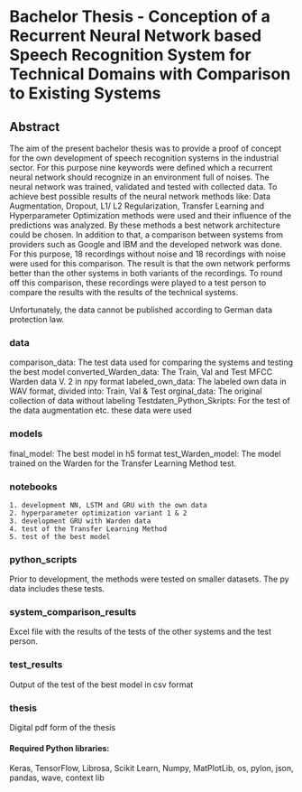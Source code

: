 # Bachelor Thesis - Conception of a Recurrent Neural Network based Speech Recognition System for Technical Domains with Comparison to Existing Systems

## Abstract
The aim of the present bachelor thesis was to provide a proof of concept for the own
development of speech recognition systems in the industrial sector. For this purpose nine
keywords were defined which a recurrent neural network should recognize in an
environment full of noises. The neural network was trained, validated and tested with
collected data. To achieve best possible results of the neural network methods like: Data
Augmentation, Dropout, L1/ L2 Regularization, Transfer Learning and Hyperparameter
Optimization methods were used and their influence of the predictions was analyzed. By
these methods a best network architecture could be chosen. In addition to that, a
comparison between systems from providers such as Google and IBM and the
developed network was done. For this purpose, 18 recordings without noise and 18
recordings with noise were used for this comparison. The result is that the own network
performs better than the other systems in both variants of the recordings. To round off
this comparison, these recordings were played to a test person to compare the results
with the results of the technical systems.

Unfortunately, the data cannot be published according to German data protection law.

### data
comparison_data: The test data used for comparing the systems and testing the best model
converted_Warden_data: The Train, Val and Test MFCC Warden data V. 2 in npy format
labeled_own_data: The labeled own data in WAV format, divided into: Train, Val & Test
orginal_data: The original collection of data without labeling
Testdaten_Python_Skripts: For the test of the data augmentation etc. these data were used


### models
final_model: The best model in h5 format
test_Warden_model: The model trained on the Warden for the Transfer Learning Method test.

### notebooks
	1. development NN, LSTM and GRU with the own data
	2. hyperparameter optimization variant 1 & 2
	3. development GRU with Warden data
	4. test of the Transfer Learning Method
	5. test of the best model


### python_scripts
Prior to development, the methods were tested on smaller datasets. The py data includes these tests.

### system_comparison_results
Excel file with the results of the tests of the other systems and the test person.

### test_results
Output of the test of the best model in csv format

### thesis
Digital pdf form of the thesis


#### Required Python libraries:
Keras, TensorFlow, Librosa, Scikit Learn, Numpy, MatPlotLib, os, pylon, json,
pandas, wave, context lib





